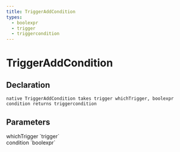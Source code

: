```yaml
---
title: TriggerAddCondition
types:
  - boolexpr
  - trigger
  - triggercondition
---
```


# TriggerAddCondition

## Declaration

```
native TriggerAddCondition takes trigger whichTrigger, boolexpr condition returns triggercondition
```

## Parameters
<dl>
  <dt>whichTrigger `trigger`</dt>
  <dd></dd>

  <dt>condition `boolexpr`</dt>
  <dd></dd>
</dl>